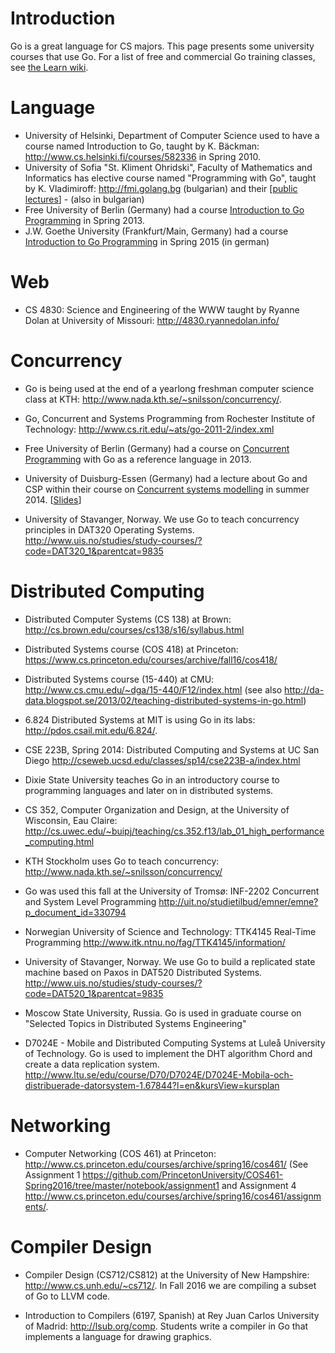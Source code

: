 # Introduction

Go is a great language for CS majors. This page presents some university courses that use Go. For a list of free and commercial Go training classes, see [the Learn wiki](Learn).

# Language

  * University of Helsinki, Department of Computer Science used to have a course named Introduction to Go, taught by K. Bäckman: http://www.cs.helsinki.fi/courses/582336 in Spring 2010.
  * University of Sofia "St. Kliment Ohridski", Faculty of Mathematics and Informatics has elective course named "Programming with Go", taught by K. Vladimiroff: http://fmi.golang.bg (bulgarian) and their [[public lectures](https://github.com/fmi/go-lectures)] - (also in bulgarian)
  * Free University of Berlin (Germany) had a course [Introduction to Go Programming](http://w3.inf.fu-berlin.de/lehre/WS12/go/) in Spring 2013.
  * J.W. Goethe University (Frankfurt/Main, Germany) had a course [Introduction to Go Programming](http://www.sepl.informatik.uni-frankfurt.de/2014-ws/b-ps2/index.de.html) in Spring 2015 (in german)

# Web

  * CS 4830: Science and Engineering of the WWW taught by Ryanne Dolan at University of Missouri: http://4830.ryannedolan.info/


# Concurrency

  * Go is being used at the end of a yearlong freshman computer science class at KTH: http://www.nada.kth.se/~snilsson/concurrency/.

  * Go, Concurrent and Systems Programming from Rochester Institute of Technology: http://www.cs.rit.edu/~ats/go-2011-2/index.xml

  * Free University of Berlin (Germany) had a course on [Concurrent Programming](http://w3.inf.fu-berlin.de/lehre/SS13/alp4/) with Go as a reference language in 2013.

  * University of Duisburg-Essen (Germany) had a lecture about Go and CSP within their course on [Concurrent systems modelling](http://www.ti.inf.uni-due.de/teaching/ss2014/mod_ns/) in summer 2014. [[Slides](http://www.ti.inf.uni-due.de/fileadmin/public/teaching/mod_ns/folien/SS2014/google-go-2x2.pdf)]

  * University of Stavanger, Norway. We use Go to teach concurrency principles in DAT320 Operating Systems. http://www.uis.no/studies/study-courses/?code=DAT320_1&parentcat=9835

# Distributed Computing

  * Distributed Computer Systems (CS 138) at Brown: http://cs.brown.edu/courses/cs138/s16/syllabus.html

  * Distributed Systems course (COS 418) at Princeton: https://www.cs.princeton.edu/courses/archive/fall16/cos418/

  * Distributed Systems course (15-440) at CMU: http://www.cs.cmu.edu/~dga/15-440/F12/index.html (see also http://da-data.blogspot.se/2013/02/teaching-distributed-systems-in-go.html)

  * 6.824 Distributed Systems at MIT is using Go in its labs: http://pdos.csail.mit.edu/6.824/.

  * CSE 223B, Spring 2014: Distributed Computing and Systems at UC San Diego http://cseweb.ucsd.edu/classes/sp14/cse223B-a/index.html

  * Dixie State University teaches Go in an introductory course to programming languages and later on in distributed systems.

  * CS 352, Computer Organization and Design, at the University of Wisconsin, Eau Claire: http://cs.uwec.edu/~buipj/teaching/cs.352.f13/lab_01_high_performance_computing.html

  * KTH Stockholm uses Go to teach concurrency: http://www.nada.kth.se/~snilsson/concurrency/

  * Go was used this fall at the University of Tromsø: INF-2202 Concurrent and System Level Programming http://uit.no/studietilbud/emner/emne?p_document_id=330794

  * Norwegian University of Science and Technology: TTK4145 Real-Time Programming http://www.itk.ntnu.no/fag/TTK4145/information/

  * University of Stavanger, Norway. We use Go to build a replicated state machine based on Paxos in DAT520 Distributed Systems. http://www.uis.no/studies/study-courses/?code=DAT520_1&parentcat=9835

  * Moscow State University, Russia. Go is used in graduate course on "Selected Topics in Distributed Systems Engineering"

  * D7024E - Mobile and Distributed Computing Systems at Luleå University of Technology. Go is used to implement the DHT algorithm Chord and create a data replication system. http://www.ltu.se/edu/course/D70/D7024E/D7024E-Mobila-och-distribuerade-datorsystem-1.67844?l=en&kursView=kursplan

# Networking

  * Computer Networking (COS 461) at Princeton: http://www.cs.princeton.edu/courses/archive/spring16/cos461/  (See Assignment 1 https://github.com/PrincetonUniversity/COS461-Spring2016/tree/master/notebook/assignment1 and Assignment 4 http://www.cs.princeton.edu/courses/archive/spring16/cos461/assignments/.

# Compiler Design

  * Compiler Design (CS712/CS812) at the University of New Hampshire: http://www.cs.unh.edu/~cs712/. In Fall 2016 we are compiling a subset of Go to LLVM code.

  * Introduction to Compilers (6197, Spanish) at Rey Juan Carlos University of Madrid: http://lsub.org/comp. Students write a compiler in Go that implements a language for drawing graphics.

